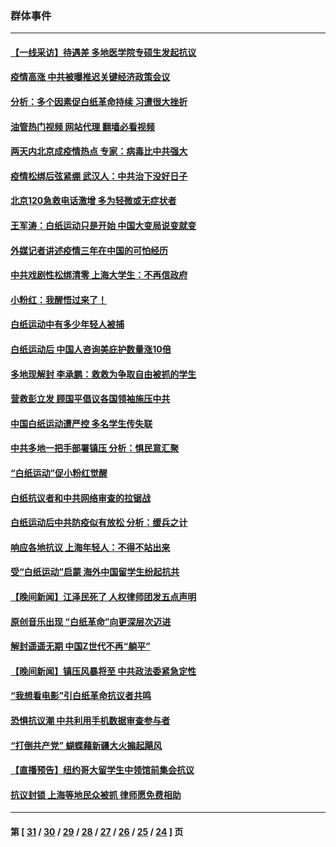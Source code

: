 ### 群体事件
---
#### [【一线采访】待遇差 多地医学院专硕生发起抗议](../../pages/ncid279/n13883914.md?12150445) 
#### [疫情高涨 中共被曝推迟关键经济政策会议](../../pages/ncid279/n13884170.md?12150445) 
#### [分析：多个因素促白纸革命持续 习遭很大挫折](../../pages/ncid279/n13872455.md?12150445) 
#### [油管热门视频 网站代理 翻墙必看视频](http://138.2.39.72:81/youtube.html?epic-marker?12150445)
#### [两天内北京成疫情热点 专家：病毒比中共强大](../../pages/ncid279/n13883440.md?12150445) 
#### [疫情松绑后弦紧绷 武汉人：中共治下没好日子](../../pages/ncid279/n13882348.md?12150445) 
#### [北京120急救电话激增 多为轻微或无症状者](../../pages/ncid279/n13882340.md?12150445) 
#### [王军涛：白纸运动只是开始 中国大变局说变就变](../../pages/ncid279/n13882183.md?12150445) 
#### [外媒记者讲述疫情三年在中国的可怕经历](../../pages/ncid279/n13881853.md?12150445) 
#### [中共戏剧性松绑清零 上海大学生：不再信政府](../../pages/ncid279/n13880836.md?12150445) 
#### [小粉红：我醒悟过来了！](../../pages/ncid279/n13881756.md?12150445) 
#### [白纸运动中有多少年轻人被捕](../../pages/ncid279/n13881065.md?12150445) 
#### [白纸运动后 中国人咨询美庇护数量涨10倍](../../pages/ncid279/n13881172.md?12150445) 
#### [多地现解封 李承鹏：救救为争取自由被抓的学生](../../pages/ncid279/n13876918.md?12150445) 
#### [营救彭立发 顾国平倡议各国领袖施压中共](../../pages/ncid279/n13878701.md?12150445) 
#### [中国白纸运动遭严控 多名学生传失联](../../pages/ncid279/n13878652.md?12150445) 
#### [中共多地一把手部署镇压 分析：惧民意汇聚](../../pages/ncid279/n13878085.md?12150445) 
#### [“白纸运动”促小粉红觉醒](../../pages/ncid279/n13877842.md?12150445) 
#### [白纸抗议者和中共网络审查的拉锯战](../../pages/ncid279/n13877688.md?12150445) 
#### [白纸运动后中共防疫似有放松 分析：缓兵之计](../../pages/ncid279/n13877425.md?12150445) 
#### [响应各地抗议 上海年轻人：不得不站出来](../../pages/ncid279/n13876261.md?12150445) 
#### [受“白纸运动”启蒙 海外中国留学生纷起抗共](../../pages/ncid279/n13876919.md?12150445) 
#### [【晚间新闻】江泽民死了 人权律师团发五点声明](../../pages/ncid279/n13876603.md?12150445) 
#### [原创音乐出现 “白纸革命”向更深层次迈进](../../pages/ncid279/n13876509.md?12150445) 
#### [解封遥遥无期 中国Z世代不再“躺平”](../../pages/ncid279/n13876294.md?12150445) 
#### [【晚间新闻】镇压风暴将至 中共政法委紧急定性](../../pages/ncid279/n13875432.md?12150445) 
#### [“我想看电影”引白纸革命抗议者共鸣](../../pages/ncid279/n13875742.md?12150445) 
#### [恐惧抗议潮 中共利用手机数据审查参与者](../../pages/ncid279/n13875552.md?12150445) 
#### [“打倒共产党” 蝴蝶藉新疆大火搧起飓风](../../pages/ncid279/n13875241.md?12150445) 
#### [【直播预告】纽约哥大留学生中领馆前集会抗议](../../pages/ncid279/n13875540.md?12150445) 
#### [抗议封锁 上海等地民众被抓 律师愿免费相助](../../pages/ncid279/n13875401.md?12150445) 

---
#### 第 [ [31](./31.md?12150445) / [30](./30.md?12150445) / [29](./29.md?12150445) / [28](./28.md?12150445) / [27](./27.md?12150445) / [26](./26.md?12150445) / [25](./25.md?12150445) / [24](./24.md?12150445) ] 页
